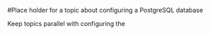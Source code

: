 #Place holder for a topic about configuring a PostgreSQL database

Keep topics parallel with configuring the 